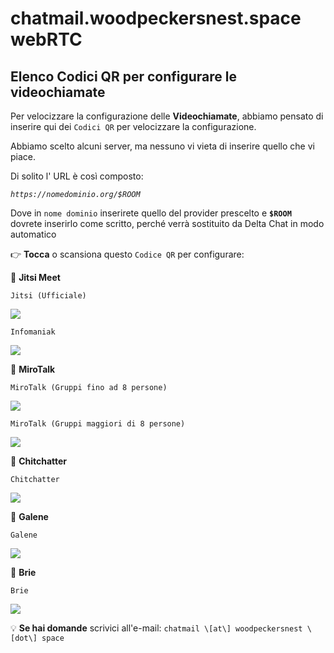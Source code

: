 # chatmail.woodpeckersnest.space webRTC

## Elenco Codici QR per configurare le videochiamate

Per velocizzare la configurazione delle **Videochiamate**,
abbiamo pensato di inserire qui dei `Codici QR` per velocizzare
la configurazione.

Abbiamo scelto alcuni server, ma nessuno vi vieta di inserire 
quello che vi piace.

Di solito l' URL è così composto:

*`https://nomedominio.org/$ROOM`*

Dove in `nome dominio` inserirete quello del provider prescelto 
e **`$ROOM`** dovrete inserirlo come scritto, perché verrà sostituito 
da Delta Chat in modo automatico

👉 **Tocca** o scansiona questo `Codice QR` per configurare:

📲 **Jitsi Meet**

`Jitsi (Ufficiale)`

[![](https://chatmail.woodpeckersnest.space/webrtc_jitsi.png)](DCWEBRTC:https://meet.jit.si/$ROOM)

`Infomaniak`

[![](https://chatmail.woodpeckersnest.space/webrtc_infomaniak.png)](DCWEBRTC:https://kmeet.infomaniak.com/$ROOM)

📲 **MiroTalk**

`MiroTalk (Gruppi fino ad 8 persone)`

[![](https://chatmail.woodpeckersnest.space/webrtc_p2p_mirotalk.png)](DCWEBRTC:https://p2p.mirotalk.com/join/$ROOM)

`MiroTalk (Gruppi maggiori di 8 persone)`

[![](https://chatmail.woodpeckersnest.space/webrtc_sfu_mirotalk.png)](DCWEBRTC:https://sfu.mirotalk.com/join/$ROOM)

📲 **Chitchatter**

`Chitchatter`

[![](https://chatmail.woodpeckersnest.space/webrtc_chitchatter.png)](DCWEBRTC:https://chitchatter.im/private/$ROOM)

📲 **Galene**

`Galene`

[![](https://chatmail.woodpeckersnest.space/webrtc_galene.png)](DCWEBRTC:https://galene.org:8443/group/public-vp9/$ROOM)

📲 **Brie**

`Brie`

[![](https://chatmail.woodpeckersnest.space/webrtc_brie.png)](DCWEBRTC:https://brie.fi/ng/$ROOM)


💡 **Se hai domande** scrivici all'e-mail: `chatmail \[at\] woodpeckersnest \[dot\] space`
